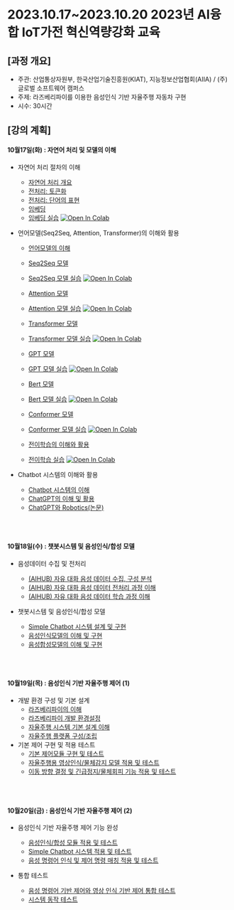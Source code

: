# 2023.10.17\~2023.10.20 2023년 AI융합 IoT가전 혁신역량강화 교육

## \[과정 개요]

* 주관: 산업통상자원부, 한국산업기술진흥원(KIAT), 지능정보산업협회(AIIA) / (주)글로벌 소프트웨어 캠퍼스
* 주제: 라즈베리파이를 이용한 음성인식 기반 자율주행 자동차 구현
* 시수: 30시간

## \[강의 계획]

#### 10월17일(화) : 자연어 처리 및 모델의 이해

* 자연어 처리 절차의 이해
  * [자연어 처리 개요](../LectureFiles/pdf/NLP001_자연어처리개요.pdf)
  * [전처리: 토큰화](../LectureFiles/pdf/NLP002_전처리-토큰화.pdf)
  * [전처리: 단어의 표현](../LectureFiles/pdf/NLP003_전처리-단어의표현.pdf)
  * [임베딩](../LectureFiles/pdf/NLP004_임베딩.pdf)
  * [임베딩 실습](../LectureFiles/src/NLP004_Word_Embedding.ipynb) [![Open In Colab](https://colab.research.google.com/assets/colab-badge.svg)](https://colab.research.google.com/github/aidalabs/Lectures/blob/main/LectureFiles/src/NLP004_Word_Embedding.ipynb)

* 언어모델(Seq2Seq, Attention, Transformer)의 이해와 활용
  * [언어모델의 이해](../LectureFiles/pdf/NLP005_언어모델개요.pdf)
  * [Seq2Seq 모델](../LectureFiles/pdf/NLP006_언어모델-Seq2Seq.pdf)
  * [Seq2Seq 모델 실습](../LectureFiles/src/Py001_Basic.ipynb) [![Open In Colab](https://colab.research.google.com/assets/colab-badge.svg)](https://colab.research.google.com/github/aidalabs/Lectures/blob/main/LectureFiles/src/Py001_Basic.ipynb)
  * [Attention 모델](../LectureFiles/pdf/NLP007_언어모델-Attention.pdf)
  * [Attention 모델 실습](../LectureFiles/src/Py001_Basic.ipynb) [![Open In Colab](https://colab.research.google.com/assets/colab-badge.svg)](https://colab.research.google.com/github/aidalabs/Lectures/blob/main/LectureFiles/src/Py001_Basic.ipynb)
  * [Transformer 모델](../LectureFiles/pdf/NLP008_언어모델-Transformer.pdf)
  * [Transformer 모델 실습](../LectureFiles/src/Py001_Basic.ipynb) [![Open In Colab](https://colab.research.google.com/assets/colab-badge.svg)](https://colab.research.google.com/github/aidalabs/Lectures/blob/main/LectureFiles/src/Py001_Basic.ipynb)
  
  * [GPT 모델](../LectureFiles/pdf/PY001_파이썬개요.pdf)
  * [GPT 모델 실습](../LectureFiles/src/Py001_Basic.ipynb) [![Open In Colab](https://colab.research.google.com/assets/colab-badge.svg)](https://colab.research.google.com/github/aidalabs/Lectures/blob/main/LectureFiles/src/Py001_Basic.ipynb)
  * [Bert 모델](../LectureFiles/pdf/PY001_파이썬개요.pdf)
  * [Bert 모델 실습](../LectureFiles/src/Py001_Basic.ipynb) [![Open In Colab](https://colab.research.google.com/assets/colab-badge.svg)](https://colab.research.google.com/github/aidalabs/Lectures/blob/main/LectureFiles/src/Py001_Basic.ipynb)
  
  * [Conformer 모델](../LectureFiles/pdf/PY001_파이썬개요.pdf)
  * [Conformer 모델 실습](../LectureFiles/src/Py001_Basic.ipynb) [![Open In Colab](https://colab.research.google.com/assets/colab-badge.svg)](https://colab.research.google.com/github/aidalabs/Lectures/blob/main/LectureFiles/src/Py001_Basic.ipynb)
  
  * [전이학습의 이해와 활용](../LectureFiles/pdf/PY001_파이썬개요.pdf)
  * [전이학습 실습](../LectureFiles/src/Py001_Basic.ipynb) [![Open In Colab](https://colab.research.google.com/assets/colab-badge.svg)](https://colab.research.google.com/github/aidalabs/Lectures/blob/main/LectureFiles/src/Py001_Basic.ipynb)
  
* Chatbot 시스템의 이해와 활용
  * [Chatbot 시스템의 이해](../LectureFiles/pdf/DS001_데이터과학개요-데이터과학과데이터과학자.pdf)
  * [ChatGPT의 이해 및 활용](../LectureFiles/pdf/DS002_데이터과학개요-데이터개요.pdf)
  * [ChatGPT와 Robotics(논문)](../LectureFiles/pdf/DB001_RDBMS개요.pdf)
<br/>
<br/>

#### 10월18일(수) : 챗봇시스템 및 음성인식/합성 모델

* 음성데이터 수집 및 전처리
  * [(AIHUB) 자유 대화 음성 데이터 수집, 구성 분석](../LectureFiles/pdf/DS008_데이터분석-데이터탐색-데이터전처리.pdf)
  * [(AIHUB) 자유 대화 음성 데이터 전처리 과정 이해](../LectureFiles/pdf/DS009_데이터분석-데이터탐색-탐색적데이터분석(EDA).pdf)
  * [(AIHUB) 자유 대화 음성 데이터 학습 과정 이해](../LectureFiles/pdf/DS008_데이터분석-데이터탐색-데이터전처리.pdf)

* 챗봇시스템 및 음성인식/합성 모델
  * [Simple Chatbot 시스템 설계 및 구현](../LectureFiles/pdf/DS014_데이터시각화.pdf)
  * [음성인식모델의 이해 및 구현](../LectureFiles/pdf/DS008_데이터분석-데이터탐색-데이터전처리.pdf)
  * [음성합성모델의 이해 및 구현](../LectureFiles/pdf/DS008_데이터분석-데이터탐색-데이터전처리.pdf)
<br/>
<br/>

#### 10월19일(목) : 음성인식 기반 자율주행 제어 (1)

* 개발 환경 구성 및 기본 설계
  * [라즈베리파이의 이해](../LectureFiles/pdf/DS008_데이터분석-데이터탐색-데이터전처리.pdf)
  * [라즈베리파이 개발 환경설정](../LectureFiles/pdf/DS009_데이터분석-데이터탐색-탐색적데이터분석(EDA).pdf)
  * [자율주행 시스템 기본 설계 이해](../LectureFiles/pdf/DS008_데이터분석-데이터탐색-데이터전처리.pdf)
  * [자율주행 플랫폼 구성/조립](../LectureFiles/pdf/DS008_데이터분석-데이터탐색-데이터전처리.pdf)
* 기본 제어 구현 및 적용 테스트
  * [기본 제어모듈 구현 및 테스트](../LectureFiles/pdf/DS008_데이터분석-데이터탐색-데이터전처리.pdf)
  * [자율주행용 영상인식/물체감지 모델 적용 및 테스트](../LectureFiles/pdf/DS009_데이터분석-데이터탐색-탐색적데이터분석(EDA).pdf)
  * [이동 방향 결정 및 긴급정지/물체회피 기능 적용 및 테스트](../LectureFiles/pdf/DS008_데이터분석-데이터탐색-데이터전처리.pdf)
<br/>
<br/>

#### 10월20일(금) : 음성인식 기반 자율주행 제어 (2)

* 음성인식 기반 자율주행 제어 기능 완성
  * [음성인식/합성 모듈 적용 및 테스트](../LectureFiles/pdf/DS008_데이터분석-데이터탐색-데이터전처리.pdf)
  * [Simple Chatbot 시스템 적용 및 테스트](../LectureFiles/pdf/DS009_데이터분석-데이터탐색-탐색적데이터분석(EDA).pdf)
  * [음성 명령어 인식 및 제어 명령 매칭 적용 및 테스트](../LectureFiles/pdf/DS008_데이터분석-데이터탐색-데이터전처리.pdf)

* 통합 테스트
  * [음성 명령어 기반 제어와 영상 인식 기반 제어 통합 테스트](../LectureFiles/pdf/DS014_데이터시각화.pdf)
  * [시스템 동작 테스트](../LectureFiles/pdf/DS008_데이터분석-데이터탐색-데이터전처리.pdf)